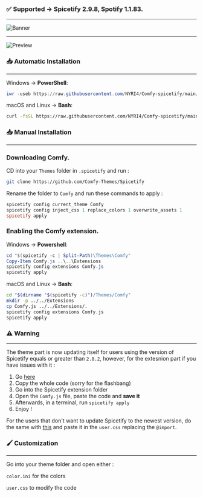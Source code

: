 ### ✅ Supported -> Spicetify 2.9.8, Spotify 1.1.83.
---

![Banner](https://comfy-themes.github.io/Spicetify/banner.png)

---

![Preview](https://comfy-themes.github.io/Spicetify/Comfy/assets/preview.png)

### 📥 Automatic Installation
---

Windows -> **PowerShell**:

```powershell
iwr -useb https://raw.githubusercontent.com/NYRI4/Comfy-spicetify/main/install.ps1 | iex
```

macOS and Linux -> **Bash**:

```bash
curl -fsSL https://raw.githubusercontent.com/NYRI4/Comfy-spicetify/main/install.sh | sh
```
### 📥 Manual Installation
---

### Downloading Comfy.
CD into your `Themes` folder in `.spicetify` and run :
```sh
git clone https://github.com/Comfy-Themes/Spicetify
```

Rename the folder to `Comfy` and run these commands to apply :
```powershell
spicetify config current_theme Comfy
spicetify config inject_css 1 replace_colors 1 overwrite_assets 1
spicetify apply
```

### Enabling the Comfy extension.

Windows -> **Powershell**:

```powershell
cd "$(spicetify -c | Split-Path)\Themes\Comfy"
Copy-Item Comfy.js ..\..\Extensions
spicetify config extensions Comfy.js
spicetify apply
```

macOS and Linux -> **Bash**:

```bash
cd "$(dirname "$(spicetify -c)")/Themes/Comfy"
mkdir -p ../../Extensions
cp Comfy.js ../../Extensions/.
spicetify config extensions Comfy.js
spicetify apply
```

### ⚠️️ Warning
---

The theme part is now updating itself for users using the version of Spicetify equals or greater than `2.8.2`, however, for the extesnion part if you have issues with it :

1. Go [here](https://comfy-themes.github.io/Spicetify/Comfy/Comfy.js)
2. Copy the whole code (sorry for the flashbang)
3. Go into the Spicetify extension folder
4. Open the `Comfy.js` file, paste the code and **save it**
5. Afterwards, in a terminal, run `spicetify apply`
6. Enjoy !

For the users that don't want to update Spicetify to the newest version, do the same with [this](https://comfy-themes.github.io/Spicetify/Comfy/Comfy.js) and paste it in the `user.css` replacing the `@import`.

### 🖌️ Customization

---

Go into your theme folder and open either :

`color.ini` for the colors

`user.css` to modify the code
